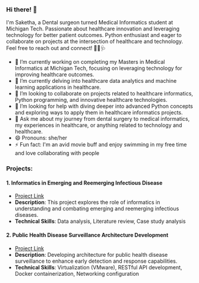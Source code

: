 ### Hi there! 👋

I'm Saketha, a Dental surgeon turned Medical Informatics student at Michigan Tech. Passionate about healthcare innovation and leveraging technology for better patient outcomes. Python enthusiast and eager to collaborate on projects at the intersection of healthcare and technology. Feel free to reach out and connect! 🚀💡🩺

- 🔭 I’m currently working on completing my Masters in Medical Informatics at Michigan Tech, focusing on leveraging technology for improving healthcare outcomes.
- 🌱 I’m currently delving into healthcare data analytics and machine learning applications in healthcare.
- 👯 I’m looking to collaborate on projects related to healthcare informatics, Python programming, and innovative healthcare technologies.
- 🤔 I’m looking for help with diving deeper into advanced Python concepts and exploring ways to apply them in healthcare informatics projects.
- 💬 Ask me about my journey from dental surgery to medical informatics, my experiences in healthcare, or anything related to technology and healthcare.
- 😄 Pronouns: she/her
- ⚡ Fun fact: I'm an avid movie buff and enjoy swimming in my free time and love collaborating with people

### Projects:

#### 1. Informatics in Emerging and Reemerging Infectious Disease
- [Project Link](https://github.com/sakethakusu/informatics-in-emerging-and-reemerging-infectious-disease)
- **Description**: This project explores the role of informatics in understanding and combating emerging and reemerging infectious diseases.
- **Technical Skills**: Data analysis, Literature review, Case study analysis

#### 2. Public Health Disease Surveillance Architecture Development
- [Project Link](https://github.com/sakethakusu/Public-Health-Disease-SUrveillance-Architecture-Development)
- **Description**: Developing architecture for public health disease surveillance to enhance early detection and response capabilities.
- **Technical Skills**: Virtualization (VMware), RESTful API development, Docker containerization, Networking configuration
